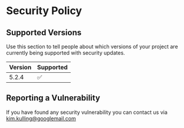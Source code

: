 # Security Policy

## Supported Versions

Use this section to tell people about which versions of your project are
currently being supported with security updates.

| Version | Supported          |
| ------- | ------------------ |
| 5.2.4   | :white_check_mark: |

## Reporting a Vulnerability

If you have found any security vulnerability you can contact us via 
kim.kulling@googlemail.com

